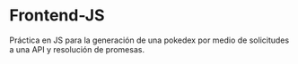 # Frontend-JS 
Práctica en JS para la generación de una pokedex por medio de solicitudes a una API y resolución de promesas.
